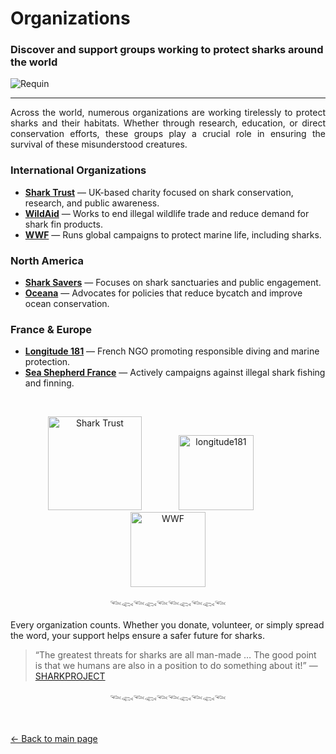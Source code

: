 # Organizations
### Discover and support groups working to protect sharks around the world

![Requin](https://github.com/user-attachments/assets/1da6f5a5-2547-4b2d-9364-660c7aafa13d)

-----
<p align="justify">
Across the world, numerous organizations are working tirelessly to protect sharks and their habitats. Whether through research, education, or direct conservation efforts, these groups play a crucial role in ensuring the survival of these misunderstood creatures.
</p>

### International Organizations
- **[Shark Trust](https://www.sharktrust.org/)** — UK-based charity focused on shark conservation, research, and public awareness.  
- **[WildAid](https://wildaid.org/)** — Works to end illegal wildlife trade and reduce demand for shark fin products.  
- **[WWF](https://www.worldwildlife.org/)** — Runs global campaigns to protect marine life, including sharks.

### North America
- **[Shark Savers](https://www.shark-savers.com/)** — Focuses on shark sanctuaries and public engagement.  
- **[Oceana](https://oceana.org/)** — Advocates for policies that reduce bycatch and improve ocean conservation.

### France & Europe
- **[Longitude 181](https://www.longitude181.org/)** — French NGO promoting responsible diving and marine protection.  
- **[Sea Shepherd France](https://www.seashepherd.fr/)** — Actively campaigns against illegal shark fishing and finning.
<br>

<p align="center">
  <img src="https://github.com/user-attachments/assets/469a7798-3ce1-4118-8756-517550c37d17" alt="Shark Trust" width="150"/>
  &nbsp;&nbsp;&nbsp;&nbsp;&nbsp;&nbsp;&nbsp;&nbsp;&nbsp;&nbsp;&nbsp;&nbsp;&nbsp;
  <img src="https://github.com/user-attachments/assets/e02d0537-1ca8-4604-890f-301a83e0f51a" alt="longitude181" width="120"/>
  &nbsp;&nbsp;&nbsp;&nbsp;&nbsp;&nbsp;&nbsp;&nbsp;&nbsp;&nbsp;&nbsp;&nbsp;&nbsp;
  <img src="https://github.com/user-attachments/assets/74a158fc-c6e0-4ebc-9561-a219345deb7e" alt="WWF" width="120"/>
</p>

<div align="center">

𓆝𓆟𓆝𓆟𓆝𓆝𓆟𓆝𓆟𓆝
</div>

Every organization counts. Whether you donate, volunteer, or simply spread the word, your support helps ensure a safer future for sharks.

> “The greatest threats for sharks are all man-made … The good point is that we humans are also in a position to do something about it!” — [SHARKPROJECT](https://www.sharkproject.org/en/donate-help/)

<div align="center">

𓆝𓆟𓆝𓆟𓆝𓆝𓆟𓆝𓆟𓆝
</div>
<br>

[← Back to main page](index.md)
